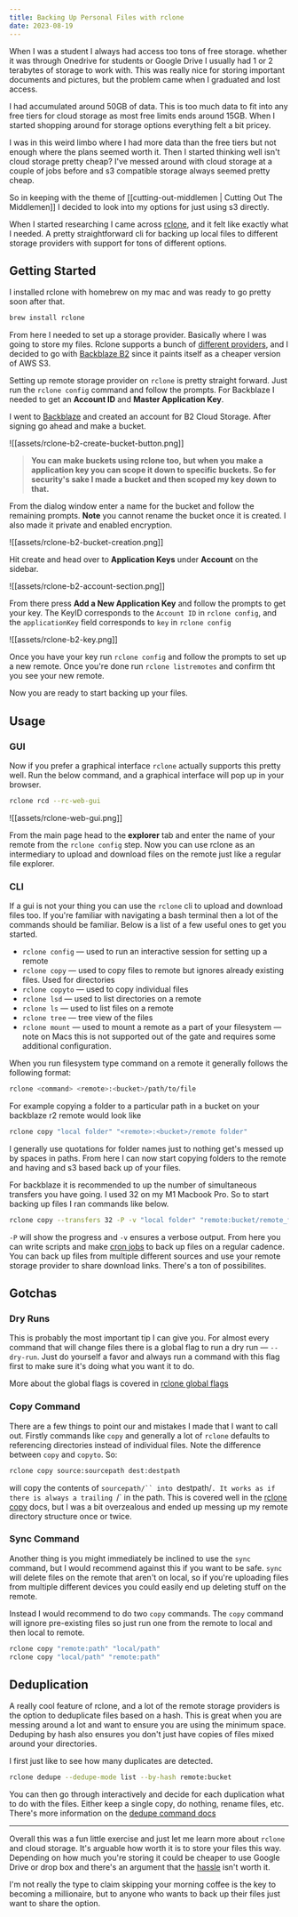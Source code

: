 ```yaml
--- 
title: Backing Up Personal Files with rclone
date: 2023-08-19
---
```


<!-- Excerpt Start -->
When I was a student I always had access too tons of free storage. whether
it was through Onedrive for students or Google Drive I usually had 1 or 2
terabytes of storage to work with. This was really nice for storing important
documents and pictures, but the problem came when I graduated and lost access.

I had accumulated around 50GB of data. This is too much data to fit into any
free tiers for cloud storage as most free limits ends around 15GB. When I
started shopping around for storage options everything felt a bit pricey. 
<!-- Excerpt End -->

I was in this weird limbo where I had more data than the free tiers but not
enough where the plans seemed worth it. Then I started thinking well isn't cloud
storage pretty cheap? I've messed around with cloud storage at a couple of jobs
before and s3 compatible storage always seemed pretty cheap. 

So in keeping with the theme of [[cutting-out-middlemen | Cutting Out The Middlemen]]
I decided to look into my options for just using s3 directly.

When I started researching I came across [rclone](https://rclone.org/), and it
felt like exactly what I needed. A pretty straightforward cli for backing up
local files to different storage providers with support for tons of different
options. 

## Getting Started

I installed rclone with homebrew on my mac and was ready to go pretty soon after
that. 

```bash
brew install rclone
```

From here I needed to set up a storage provider. Basically where I was going to
store my files. Rclone supports a bunch of [different providers](https://rclone.org/overview/),
and I decided to go with [Backblaze B2](https://rclone.org/b2/) since it paints
itself as a cheaper version of AWS S3.

Setting up remote storage provider on `rclone` is pretty straight forward. Just
run the `rclone config` command and follow the prompts. For Backblaze I needed
to get an **Account ID** and **Master Application Key**.

I went to [Backblaze](https://www.backblaze.com/cloud-storage) and created an account for
B2 Cloud Storage. After signing go ahead and make a bucket. 

![[assets/rclone-b2-create-bucket-button.png]]

> **You can make buckets using rclone too, but when you make a application key you
> can scope it down to specific buckets. So for security's sake I made a bucket
> and then scoped my key down to that.** 

From the dialog window enter a name for the bucket and follow the remaining
prompts. **Note** you cannot rename the bucket once it is created. I also made
it private and enabled encryption.

![[assets/rclone-b2-bucket-creation.png]]

Hit create and head over to **Application Keys** under **Account** on the
sidebar. 

![[assets/rclone-b2-account-section.png]]  

From there press **Add a New Application Key** and follow the prompts to get
your key. The KeyID corresponds to the `Account ID` in `rclone config`, and the
`applicationKey` field corresponds to `key` in `rclone config`

![[assets/rclone-b2-key.png]]  

Once you have your key run `rclone config` and follow the prompts to set up a
new remote. Once you're done run `rclone listremotes` and confirm tht you see
your new remote. 

Now you are ready to start backing up your files. 

## Usage

### GUI

Now if you prefer a graphical interface `rclone` actually supports this pretty
well. Run the below command, and a graphical interface will pop up in your
browser.

```bash
rclone rcd --rc-web-gui
```

![[assets/rclone-web-gui.png]]

From the main page head to the **explorer** tab and enter the name of your
remote from the `rclone config` step. Now you can use rclone as an intermediary
to upload and download files on the remote just like a regular file explorer. 

### CLI

If a gui is not your thing you can use the `rclone` cli to upload and download
files too. If you're familiar with navigating a bash terminal then a lot of the
commands should be familiar. Below is a list of a few useful ones to get you
started. 

* `rclone config` — used to run an interactive session for setting up a remote
* `rclone copy` — used to copy files to remote but ignores already existing files. Used for directories
* `rclone copyto` — used to copy individual files
* `rclone lsd` — used to list directories on a remote 
* `rclone ls` — used to list files on a remote
* `rclone tree` — tree view of the files
* `rclone mount` — used to mount a remote as a part of your filesystem — note on
  Macs this is not supported out of the gate and requires some additional
  configuration.

When you run filesystem type command on a remote it generally follows the
following format: 

```bash
rclone <command> <remote>:<bucket>/path/to/file
```

For example copying a folder to a particular path in a bucket on your
backblaze r2 remote would look like

```bash
rclone copy "local folder" "<remote>:<bucket>/remote folder"
```

I generally use quotations for folder names just to nothing get's messed up by
spaces in paths. From here I can now start copying folders to the remote and
having and s3 based back up of your files. 

For backblaze it is recommended to up the number of simultaneous transfers you
have going. I used 32 on my M1 Macbook Pro. So to start backing up files I ran
commands like below. 

```bash
rclone copy --transfers 32 -P -v "local folder" "remote:bucket/remote_folder"
```

`-P` will show the progress and `-v` ensures a verbose output. From here you can
write scripts and make [cron jobs](https://en.wikipedia.org/wiki/Cron) to back up files on a regular cadence.
You can back up files from multiple different sources and use your remote
storage provider to share download links. There's a ton of possibilites. 

## Gotchas

### Dry Runs

This is probably the most important tip I can give you. For almost every command
that will change files there is a global flag to run a dry run — `--dry-run`.
Just do yourself a favor and always run a command with this flag first to make
sure it's doing what you want it to do. 

More about the global flags is covered in [rclone global flags](https://rclone.org/flags/)

### Copy Command

There are a few things to point our and mistakes I made that I want to call
out. Firstly commands like `copy` and generally a lot of `rclone` defaults to
referencing directories instead of individual files. Note the difference between
`copy` and `copyto`. So: 

```bash
rclone copy source:sourcepath dest:destpath
```

will copy the contents of `sourcepath/`` into `destpath/`. It works as if there
is always a trailing `/` in the path. This is covered well in the [rclone
copy](https://rclone.org/commands/rclone_copy/) docs, but I was a bit
overzealous and ended up messing up my remote directory structure once or twice. 

### Sync Command

Another thing is you might immediately be inclined to use the `sync` command,
but I would recommend against this if you want to be safe. `sync` will delete
files on the remote that aren't on local, so if you're uploading files from
multiple different devices you could easily end up deleting stuff on the remote. 

Instead I would recommend to do two `copy` commands. The `copy` command will
ignore pre-existing files so just run one from the remote to local and then
local to remote. 

```bash
rclone copy "remote:path" "local/path"
rclone copy "local/path" "remote:path" 
```

## Deduplication

A really cool feature of rclone, and a lot of the remote storage providers is the
option to deduplicate files based on a hash. This is great when you are messing
around a lot and want to ensure you are using the minimum space. Deduping by
hash also ensures you don't just have copies of files mixed around your
directories. 

I first just like to see how many duplicates are detected. 

```bash
rclone dedupe --dedupe-mode list --by-hash remote:bucket
```

You can then go through interactively and decide for each duplication what to do
with the files. Either keep a single copy, do nothing, rename files, etc.
There's more information on the [dedupe command docs](https://rclone.org/commands/rclone_dedupe/)

---

Overall this was a fun little exercise and just let me learn more about `rclone`
and cloud storage. It's arguable how worth it is to store your files this way.
Depending on how much you're storing it could be cheaper to use Google Drive or
drop box and there's an argument that the [hassle](https://xkcd.com/1205/) isn't worth it. 

I'm not really the type to claim skipping your morning coffee is the key to
becoming a millionaire, but to anyone who wants to back up their files just want
to share the option. 
